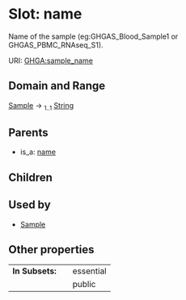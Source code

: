 
# Slot: name


Name of the sample (eg:GHGAS_Blood_Sample1 or GHGAS_PBMC_RNAseq_S1).

URI: [GHGA:sample_name](https://w3id.org/GHGA/sample_name)


## Domain and Range

[Sample](Sample.md) &#8594;  <sub>1..1</sub> [String](types/String.md)

## Parents

 *  is_a: [name](name.md)

## Children


## Used by

 * [Sample](Sample.md)

## Other properties

|  |  |  |
| --- | --- | --- |
| **In Subsets:** | | essential |
|  | | public |

